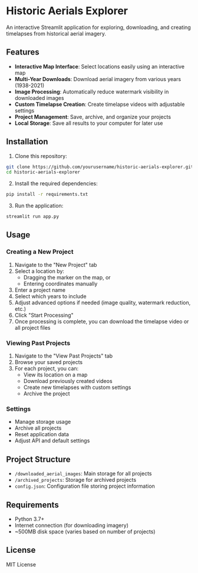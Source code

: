 # Historic Aerials Explorer

An interactive Streamlit application for exploring, downloading, and creating timelapses from historical aerial imagery.

## Features

- **Interactive Map Interface**: Select locations easily using an interactive map
- **Multi-Year Downloads**: Download aerial imagery from various years (1938-2021)
- **Image Processing**: Automatically reduce watermark visibility in downloaded images
- **Custom Timelapse Creation**: Create timelapse videos with adjustable settings
- **Project Management**: Save, archive, and organize your projects
- **Local Storage**: Save all results to your computer for later use

## Installation

1. Clone this repository:
```bash
git clone https://github.com/yourusername/historic-aerials-explorer.git
cd historic-aerials-explorer
```

2. Install the required dependencies:
```bash
pip install -r requirements.txt
```

3. Run the application:
```bash
streamlit run app.py
```

## Usage

### Creating a New Project

1. Navigate to the "New Project" tab
2. Select a location by:
   - Dragging the marker on the map, or
   - Entering coordinates manually
3. Enter a project name
4. Select which years to include
5. Adjust advanced options if needed (image quality, watermark reduction, etc.)
6. Click "Start Processing"
7. Once processing is complete, you can download the timelapse video or all project files

### Viewing Past Projects

1. Navigate to the "View Past Projects" tab
2. Browse your saved projects
3. For each project, you can:
   - View its location on a map
   - Download previously created videos
   - Create new timelapses with custom settings
   - Archive the project

### Settings

- Manage storage usage
- Archive all projects
- Reset application data
- Adjust API and default settings

## Project Structure

- `/downloaded_aerial_images`: Main storage for all projects
- `/archived_projects`: Storage for archived projects
- `config.json`: Configuration file storing project information

## Requirements

- Python 3.7+
- Internet connection (for downloading imagery)
- ~500MB disk space (varies based on number of projects)

## License

MIT License